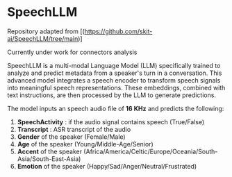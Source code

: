 # SpeechLLM
Repository adapted from [(https://github.com/skit-ai/SpeechLLM/tree/main)]

Currently under work for connectors analysis

SpeechLLM is a multi-modal Language Model (LLM) specifically trained to analyze and predict metadata from a speaker's turn in a conversation. This advanced model integrates a speech encoder to transform speech signals into meaningful speech representations. These embeddings, combined with text instructions, are then processed by the LLM to generate predictions.

The model inputs an speech audio file of **16 KHz** and predicts the following:
1. **SpeechActivity** : if the audio signal contains speech (True/False)
2. **Transcript** : ASR transcript of the audio
3. **Gender** of the speaker (Female/Male)
4. **Age** of the speaker (Young/Middle-Age/Senior)
5. **Accent** of the speaker (Africa/America/Celtic/Europe/Oceania/South-Asia/South-East-Asia)
6. **Emotion** of the speaker (Happy/Sad/Anger/Neutral/Frustrated)
